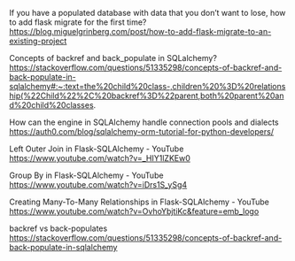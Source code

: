 
If you have a populated database with data that you don’t want to lose, how to add flask migrate for the first time?
 https://blog.miguelgrinberg.com/post/how-to-add-flask-migrate-to-an-existing-project 


Concepts of backref and back_populate in SQLalchemy?
https://stackoverflow.com/questions/51335298/concepts-of-backref-and-back-populate-in-sqlalchemy#:~:text=the%20child%20class-,children%20%3D%20relationship(%22Child%22%2C%20backref%3D%22parent,both%20parent%20and%20child%20classes. 


How can the engine in SQLAlchemy handle connection pools and dialects 
https://auth0.com/blog/sqlalchemy-orm-tutorial-for-python-developers/   


Left Outer Join in Flask-SQLAlchemy - YouTube
https://www.youtube.com/watch?v=_HIY1lZKEw0

Group By in Flask-SQLAlchemy - YouTube
https://www.youtube.com/watch?v=iDrs1S_ySg4

Creating Many-To-Many Relationships in Flask-SQLAlchemy - YouTube
https://www.youtube.com/watch?v=OvhoYbjtiKc&feature=emb_logo

backref vs back-populates
https://stackoverflow.com/questions/51335298/concepts-of-backref-and-back-populate-in-sqlalchemy

